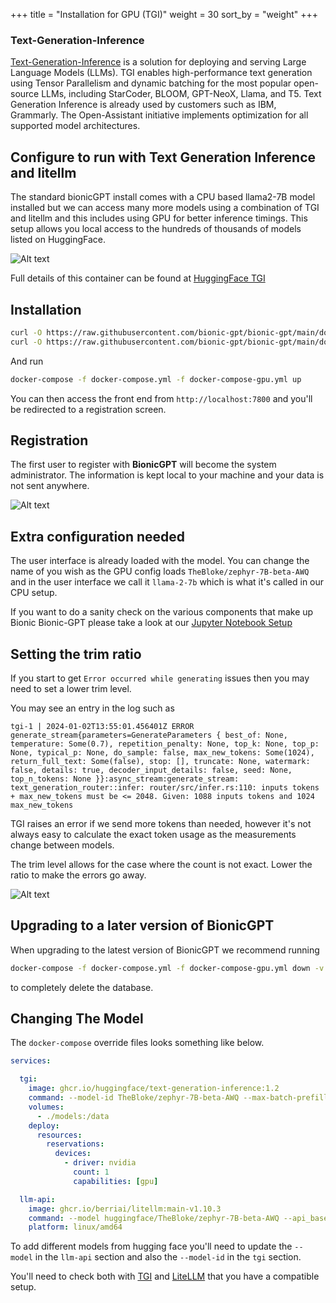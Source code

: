 +++
title = "Installation for GPU (TGI)"
weight = 30
sort_by = "weight"
+++

### Text-Generation-Inference

[Text-Generation-Inference](https://github.com/huggingface/text-generation-inference) is a solution for deploying and serving Large Language Models (LLMs). TGI enables high-performance text generation using Tensor Parallelism and dynamic batching for the most popular open-source LLMs, including StarCoder, BLOOM, GPT-NeoX, Llama, and T5. Text Generation Inference is already used by customers such as IBM, Grammarly. The Open-Assistant initiative implements optimization for all supported model architectures.

## Configure to run with Text Generation Inference and litellm

The standard bionicGPT install comes with a CPU based llama2-7B model installed but we can access many more models using a combination of TGI and litellm and this includes using GPU for better inference timings. This setup allows you local access to the hundreds of thousands of models listed on HuggingFace. 

![Alt text](../arch.png "Architecture")


Full details of this container can be found at [HuggingFace TGI](https://github.com/huggingface/text-generation-inference)

## Installation

```sh
curl -O https://raw.githubusercontent.com/bionic-gpt/bionic-gpt/main/docker-compose.yml
curl -O https://raw.githubusercontent.com/bionic-gpt/bionic-gpt/main/docker-compose-gpu.yml
```

And run

```sh
docker-compose -f docker-compose.yml -f docker-compose-gpu.yml up
```

You can then access the front end from `http://localhost:7800` and you'll be redirected to a registration screen.

## Registration

The first user to register with **BionicGPT** will become the system administrator. The information is kept local to your machine and your data is not sent anywhere.

![Alt text](../initial-screen.png "Start Screen")

## Extra configuration needed

The user interface is already loaded with the model. You can change the name of you wish as the GPU config loads `TheBloke/zephyr-7B-beta-AWQ` and in the user interface we call it `llama-2-7b` which is what it's called in our CPU setup.

If you want to do a sanity check on the various components that make up Bionic Bionic-GPT please take a look at our [Jupyter Notebook Setup](/docs/administration/jupyter-notebook/)

## Setting the trim ratio

If you start to get `Error occurred while generating` issues then you may need to set a lower trim level.

You may see an entry in the log such as

```
tgi-1 | 2024-01-02T13:55:01.456401Z ERROR generate_stream{parameters=GenerateParameters { best_of: None, temperature: Some(0.7), repetition_penalty: None, top_k: None, top_p: None, typical_p: None, do_sample: false, max_new_tokens: Some(1024), return_full_text: Some(false), stop: [], truncate: None, watermark: false, details: true, decoder_input_details: false, seed: None, top_n_tokens: None }}:async_stream:generate_stream: text_generation_router::infer: router/src/infer.rs:110: inputs tokens + max_new_tokens must be <= 2048. Given: 1088 inputs tokens and 1024 max_new_tokens
```

TGI raises an error if we send more tokens than needed, however it's not always easy to calculate the exact token usage as the measurements change between models.

The trim level allows for the case where the count is not exact. Lower the ratio to make the errors go away.

![Alt text](../trim-level.png "Trim Level")

## Upgrading to a later version of BionicGPT

When upgrading to the latest version of BionicGPT we recommend running 

```sh
docker-compose -f docker-compose.yml -f docker-compose-gpu.yml down -v
```

to completely delete the database.
 

## Changing The Model

The `docker-compose` override files looks something like below.

```yml
services:

  tgi:
    image: ghcr.io/huggingface/text-generation-inference:1.2
    command: --model-id TheBloke/zephyr-7B-beta-AWQ --max-batch-prefill-tokens 2048 --quantize awq
    volumes:
      - ./models:/data
    deploy:
      resources:
        reservations:
          devices:
            - driver: nvidia
              count: 1
              capabilities: [gpu]

  llm-api:
    image: ghcr.io/berriai/litellm:main-v1.10.3
    command: --model huggingface/TheBloke/zephyr-7B-beta-AWQ --api_base http://tgi/generate_stream --host 0.0.0.0 --port 3000
    platform: linux/amd64
```

To add different models from hugging face you'll need to update the `--model` in the `llm-api` section and also the `--model-id` in the `tgi` section.

You'll need to check both with [TGI](https://github.com/huggingface/text-generation-inference) and [LiteLLM](https://litellm.ai/) that you have a compatible setup.